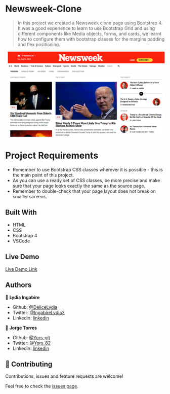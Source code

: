 # Newsweek-Clone

> In this project we created a Newsweek clone page using Bootstrap 4. It was a good experience to learn to use Bootstrap Grid and using different components like Media objects, forms, and cards, we learnt how to configure them with bootstrap classes for the margins padding and flex positioning.

![screenshot](assets/images/Screen.PNG)

# Project Requirements
- Remember to use Bootstrap CSS classes wherever it is possible - this is the main point of this project.
- As you can use a ready set of CSS classes, be more precise and make sure that your page looks exactly the same as the source page.
- Remember to double-check that your page layout does not break on smaller screens.

## Built With

- HTML
- CSS
- Bootstrap 4
- VSCode

## Live Demo

[Live Demo Link](https://yors-git.github.io/Newsweek-Clone/)


## Authors

👤 **Lydia Ingabire**

- Github: [@DeliceLydia](https://github.com/DeliceLydia)
- Twitter: [@IngabireLydia3](https://twitter.com/IngabireLydia)
- Linkedin: [linkedin](https://www.linkedin.com/in/delice-lydia-91b55b167)


👤 **Jorge Torres**

- Github: [@Yors-git](https://github.com/Yors-git)
- Twitter: [@Yors_82](https://twitter.com/Yors_82) 
- Linkedin: [linkedin](https://www.linkedin.com/in/jtbribiesca/)


## 🤝 Contributing

Contributions, issues and feature requests are welcome!

Feel free to check the [issues page](https://github.com/Yors-git/Newsweek-Clone/issues).
